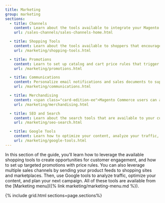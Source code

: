 ```yaml
---
title: Marketing
group: marketing
sections:
  - title: Channels
    content: Learn about the tools available to integrate your Magento store with sales and marketing channels like the Amazon Marketplace and Google ads.
    url: /sales-channels/sales-channels-home.html

  - title: Shopping Tools
    content: Learn about the tools available to shoppers that encourage engagement and foster sales.
    url: /marketing/shopping-tools.html

  - title: Promotions
    content: Learn to set up catalog and cart price rules that trigger discounts based on a variety of conditions.
    url: /marketing/promotions.html

  - title: Communications
    content: Personalize email notifications and sales documents to support your brand. Create newsletters, and manage subscriptions.
    url: /marketing/communications.html

  - title: Merchandising
    content: <span class="card-edition-ee">Magento Commerce users can also learn to use Merchandising tools to apply merchandising techniques to design category-based navigation and dynamic presentation of products.</span>
    url: /marketing/merchandising.html

  - title: SEO and Search
    content: Learn about the search tools that are available to your customers. Fine-tune the configuration of your store to increase sales, and learn best practices and techniques to support your SEO initiative.
    url: /marketing/seo-search.html

  - title: Google Tools
    content: Learn how to optimize your content, analyze your traffic, and connect your catalog to shopping aggregators and marketplaces.
    url: /marketing/google-tools.html
---
```


In this section of the guide, you’ll learn how to leverage the available  shopping tools to create opportunities for customer engagement, and how to set up targeted promotions with price rules. You can also leverage multiple sales channels by sending your product feeds to shopping sites and marketplaces. Then, use Google tools to analyze traffic, optimize your content, and plan your next campaign. All of these tools are available from the [Marketing menu]({% link marketing/marketing-menu.md %}).

{% include grid.html sections=page.sections%}
